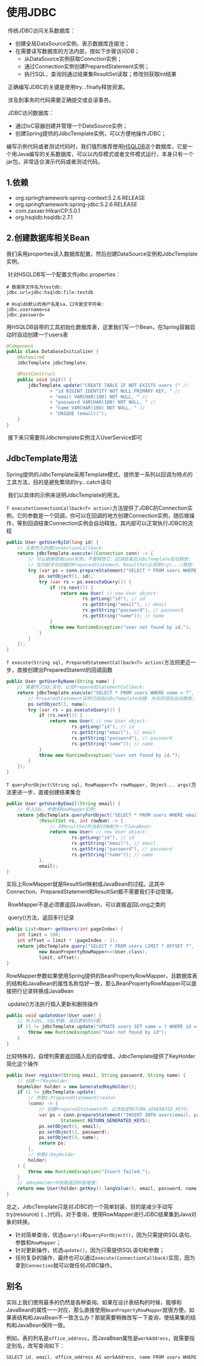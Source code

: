 # 使用JDBC

​	传统JDBC访问关系数据库：

- 创建全局DataSource实例，表示数据库连接池；
- 在需要读写数据库的方法内部，按如下步骤访问DB；
  - 从DataSource实例获取Connction实例；
  - 通过Connection实例创建PreparedStatement实例；
  - 执行SQL，查询则通过结果集ResultSet读取；修改则获取int结果

​	正确编写JDBC的关键是使用try...finally释放资源。

​	涉及到事务的代码需要正确提交或会滚事务。





​	JDBC访问数据库：

- 通过IoC容器创建并管理一个DataSource实例；
- 创建Spring提供的JdbcTemplate实例，可以方便地操作JDBC；



编写示例代码或者测试代码时，我们强烈推荐使用[HSQLDB](https://hsqldb.org/)这个数据库，它是一个用Java编写的关系数据库，可以以内存模式或者文件模式运行，本身只有一个jar包，非常适合演示代码或者测试代码。



## 1.依赖

- org.springframework:spring-context:5.2.6.RELEASE
- org.springframework:spring-jdbc:5.2.6.RELEASE
- com.zaxxer:HikariCP:5.0.1
- org.hsqldb:hsqldb:2.7.1





## 2.创建数据库相关Bean

​	我们采用properties读入数据库配置，然后创建DataSource实例和JdbcTemplate实例。

​	针对HSQLDB写一个配置文件jdbc.properties：

```plain
# 数据库文件名为testdb:
jdbc.url=jdbc:hsqldb:file:testdb

# Hsqldb默认的用户名是sa，口令是空字符串:
jdbc.username=sa
jdbc.password=
```

​	用HSQLDB自带的工具初始化数据库表，这里我们写一个Bean，在Spring容器启动时自动创建一个users表

```java
@Component
public class DatabaseInitializer {
    @Autowired
    JdbcTemplate jdbcTemplate;

    @PostConstruct
    public void init() {
        jdbcTemplate.update("CREATE TABLE IF NOT EXISTS users (" //
                + "id BIGINT IDENTITY NOT NULL PRIMARY KEY, " //
                + "email VARCHAR(100) NOT NULL, " //
                + "password VARCHAR(100) NOT NULL, " //
                + "name VARCHAR(100) NOT NULL, " //
                + "UNIQUE (email))");
    }
}
```

​	接下来只需要将Jdbctemplate实例注入UserService即可







## JdbcTemplate用法

​	Spring提供的JdbcTemplate采用Template模式，提供里一系列以回调为特点的工具方法，目的是避免繁琐的try...catch语句

​	我们以具体的示例来说明JdbcTemplate的用法。

​	`T execute(ConnectionCallback<T> action)`方法提供了JDBC的Connection实例，它的参数是一个回调，你可以在回调的地方创建Connection实例，随后做操作，等到回调结束Connection实例会自动释放。其内部可以正常执行JDBC的流程

```java
public User getUserById(long id) {
    // 注意传入的是ConnectionCallback:
    return jdbcTemplate.execute((Connection conn) -> {
        // 可以直接使用conn实例，不要释放它，回调结束后JdbcTemplate自动释放:
        // 在内部手动创建的PreparedStatement、ResultSet必须用try(...)释放:
        try (var ps = conn.prepareStatement("SELECT * FROM users WHERE id = ?")) {
            ps.setObject(1, id);
            try (var rs = ps.executeQuery()) {
                if (rs.next()) {
                    return new User( // new User object:
                            rs.getLong("id"), // id
                            rs.getString("email"), // email
                            rs.getString("password"), // password
                            rs.getString("name")); // name
                }
                throw new RuntimeException("user not found by id.");
            }
        }
    });
}
```



​	`T execute(String sql, PreparedStatementCallback<T> action)`方法则更近一步，直接创建出PreparedStatemt的回调函数

```java
public User getUserByName(String name) {
    // 需要传入SQL语句，以及PreparedStatementCallback:
    return jdbcTemplate.execute("SELECT * FROM users WHERE name = ?", (PreparedStatement ps) -> {
        // PreparedStatement实例已经由JdbcTemplate创建，并在回调后自动释放:
        ps.setObject(1, name);
        try (var rs = ps.executeQuery()) {
            if (rs.next()) {
                return new User( // new User object:
                        rs.getLong("id"), // id
                        rs.getString("email"), // email
                        rs.getString("password"), // password
                        rs.getString("name")); // name
            }
            throw new RuntimeException("user not found by id.");
        }
    });
}
```



​	`T queryForObject(String sql, RowMapper<T> rowMapper, Object... args)`方法更进一步，直接创建结果集合	

```java
public User getUserByEmail(String email) {
    // 传入SQL，参数和RowMapper实例:
    return jdbcTemplate.queryForObject("SELECT * FROM users WHERE email = ?",
            (ResultSet rs, int rowNum) -> {
                // 将ResultSet的当前行映射为一个JavaBean:
                return new User( // new User object:
                        rs.getLong("id"), // id
                        rs.getString("email"), // email
                        rs.getString("password"), // password
                        rs.getString("name")); // name
            },
            email);
}
```

​	实际上RowMapper就是ResultSet映射成JavaBean的过程。这其中Connection、PreparedStatement和ResultSet都不需要我们手动管理。

​	RowMapper不是必须要返回JavaBean，可以直接返回Long之类的



​	query()方法，返回多行记录

```java
public List<User> getUsers(int pageIndex) {
    int limit = 100;
    int offset = limit * (pageIndex - 1);
    return jdbcTemplate.query("SELECT * FROM users LIMIT ? OFFSET ?",
            new BeanPropertyRowMapper<>(User.class),
            limit, offset);
}
```

​	RowMapper参数如果使用Spring提供的BeanPropertyRowMapper，且数据库表的结构和JavaBean的属性名称恰好一致，那么BeanPropertyRowMapper可以直接把行记录转换成JavaBean





​	update()方法执行插入更新和删除操作

```java
public void updateUser(User user) {
    // 传入SQL，SQL参数，返回更新的行数:
    if (1 != jdbcTemplate.update("UPDATE users SET name = ? WHERE id = ?", user.getName(), user.getId())) {
        throw new RuntimeException("User not found by id");
    }
}
```





​	比较特殊的，自增列需要返回插入后的自增值，JdbcTemplate提供了KeyHolder简化这个操作

```java
public User register(String email, String password, String name) {
    // 创建一个KeyHolder:
    KeyHolder holder = new GeneratedKeyHolder();
    if (1 != jdbcTemplate.update(
        // 参数1:PreparedStatementCreator
        (conn) -> {
            // 创建PreparedStatement时，必须指定RETURN_GENERATED_KEYS:
            var ps = conn.prepareStatement("INSERT INTO users(email, password, name) VALUES(?, ?, ?)",
                    Statement.RETURN_GENERATED_KEYS);
            ps.setObject(1, email);
            ps.setObject(2, password);
            ps.setObject(3, name);
            return ps;
        },
        // 参数2:KeyHolder
        holder)
    ) {
        throw new RuntimeException("Insert failed.");
    }
    // 从KeyHolder中获取返回的自增值:
    return new User(holder.getKey().longValue(), email, password, name);
}
```



​	总之，JdbcTemplate只是对JDBC的一个简单封装，目的是减少手动写try(resource) {...}代码，对于查询，使用RowMapper进行JDBC结果集到Java对象的转换。

- 针对简单查询，优选`query()`和`queryForObject()`，因为只需提供SQL语句、参数和`RowMapper`；
- 针对更新操作，优选`update()`，因为只需提供SQL语句和参数；
- 任何复杂的操作，最终也可以通过`execute(ConnectionCallback)`实现，因为拿到`Connection`就可以做任何JDBC操作。





## 别名	

实际上我们使用最多的仍然是各种查询。如果在设计表结构的时候，能够和JavaBean的属性一一对应，那么直接使用`BeanPropertyRowMapper`就很方便。如果表结构和JavaBean不一致怎么办？那就需要稍微改写一下查询，使结果集的结构和JavaBean保持一致。

例如，表的列名是`office_address`，而JavaBean属性是`workAddress`，就需要指定别名，改写查询如下：

```java
SELECT id, email, office_address AS workAddress, name FROM users WHERE email = ?
```





